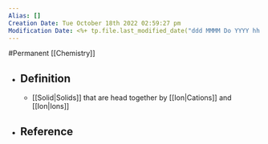```yaml
---
Alias: []
Creation Date: Tue October 18th 2022 02:59:27 pm 
Modification Date: <%+ tp.file.last_modified_date("ddd MMMM Do YYYY hh:mm:ss a") %>
---
```

#Permanent [[Chemistry]]

- ## Definition
	- [[Solid|Solids]] that are head together by [[Ion|Cations]] and [[Ion|Ions]]
- ## Reference